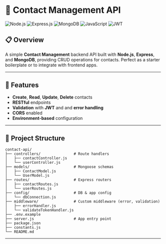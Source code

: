 # 📇 Contact Management API

![Node.js](https://img.shields.io/badge/Node.js-339933?style=for-the-badge&logo=node.js&logoColor=white)
![Express.js](https://img.shields.io/badge/Express.js-000000?style=for-the-badge&logo=express&logoColor=white)
![MongoDB](https://img.shields.io/badge/MongoDB-47A248?style=for-the-badge&logo=mongodb&logoColor=white)
![JavaScript](https://img.shields.io/badge/JavaScript-F7DF1E?style=for-the-badge&logo=javascript&logoColor=black)
![JWT](https://img.shields.io/badge/JWT-000000?style=for-the-badge&logo=json-web-tokens&logoColor=white)

## 📋 Overview
A simple **Contact Management** backend API built with **Node.js**, **Express**, and **MongoDB**, providing CRUD operations for contacts. Perfect as a starter boilerplate or to integrate with frontend apps.

---

## 🚀 Features
- **Create**, **Read**, **Update**, **Delete** contacts  
- **RESTful** endpoints  
- **Validation** with **JWT** and and **error handling**  
- **CORS** enabled  
- **Environment-based** configuration  

---

## 📁 Project Structure

```text
contact-api/
├── controllers/               # Route handlers
│   ├── contactController.js
│   └── userController.js
├── models/                    # Mongoose schemas
│   ├── ContactModel.js
│   └── UserModel.js
├── routes/                    # Express routers
│   ├── contactRoutes.js
│   └── userRoutes.js
├── config/                    # DB & app config
│   └── dbConnection.js
├── middleware/                # Custom middleware (error, validation)
│   ├── errorHandler.js
│   └── validateTokenHandler.js
├── .env.example
├── server.js                  # App entry point
├── package.json
├── constants.js
└── README.md
```
---




